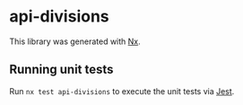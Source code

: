 # api-divisions

This library was generated with [Nx](https://nx.dev).

## Running unit tests

Run `nx test api-divisions` to execute the unit tests via [Jest](https://jestjs.io).
